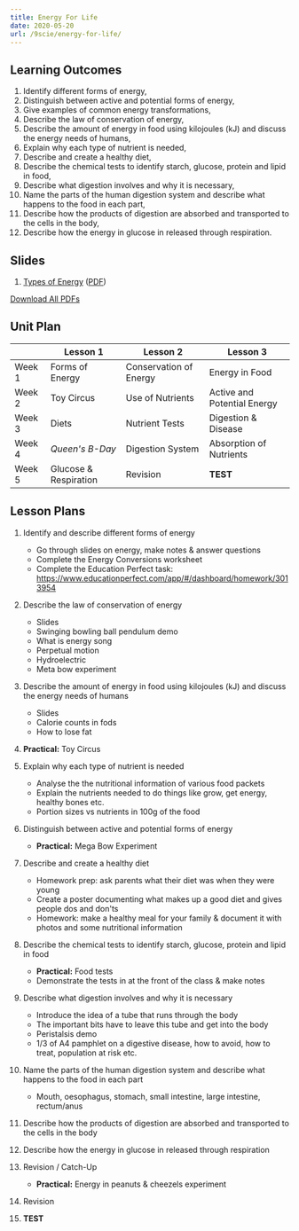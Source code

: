 ```yaml
---
title: Energy For Life
date: 2020-05-20
url: /9scie/energy-for-life/
---
```


## Learning Outcomes

1. Identify different forms of energy,
2. Distinguish between active and potential forms of energy,
3. Give examples of common energy transformations,
4. Describe the law of conservation of energy,
5. Describe the amount of energy in food using kilojoules (kJ) and discuss the energy needs of humans,
6. Explain why each type of nutrient is needed,
7. Describe and create a healthy diet,
8. Describe the chemical tests to identify starch, glucose, protein and lipid in food,
9. Describe what digestion involves and why it is necessary,
10. Name the parts of the human digestion system and describe what happens to the food in each part,
11. Describe how the products of digestion are absorbed and transported to the cells in the body,
12. Describe how the energy in glucose in released through respiration.

## Slides

1. [Types of Energy](slides/types-of-energy/) ([PDF](pdfs/types-of-energy.pdf))

[Download All PDFs](energy-for-life.zip)

## Unit Plan

|        | Lesson 1              | Lesson 2               | Lesson 3                    |
|--------|-----------------------|------------------------|-----------------------------|
| Week 1 | Forms of Energy       | Conservation of Energy | Energy in Food              |
| Week 2 | Toy Circus            | Use of Nutrients       | Active and Potential Energy |
| Week 3 | Diets                 | Nutrient Tests         | Digestion & Disease         |
| Week 4 | _Queen's B-Day_       | Digestion System       | Absorption of Nutrients     |
| Week 5 | Glucose & Respiration | Revision               | __TEST__                    |

## Lesson Plans

1. Identify and describe different forms of energy
    - Go through slides on energy, make notes & answer questions
    - Complete the Energy Conversions worksheet
    - Complete the Education Perfect task: https://www.educationperfect.com/app/#/dashboard/homework/3013954

2. Describe the law of conservation of energy
    - Slides
    - Swinging bowling ball pendulum demo
    - What is energy song
    - Perpetual motion
    - Hydroelectric
    - Meta bow experiment

3. Describe the amount of energy in food using kilojoules (kJ) and discuss the energy needs of humans
    - Slides
    - Calorie counts in fods
    - How to lose fat

4. __Practical:__ Toy Circus

5. Explain why each type of nutrient is needed
    - Analyse the the nutritional information of various food packets
    - Explain the nutrients needed to do things like grow, get energy, healthy bones etc.
    - Portion sizes vs nutrients in 100g of the food

6. Distinguish between active and potential forms of energy
    - __Practical:__ Mega Bow Experiment

7. Describe and create a healthy diet
    - Homework prep: ask parents what their diet was when they were young
    - Create a poster documenting what makes up a good diet and gives people dos and don'ts
    - Homework: make a healthy meal for your family & document it with photos and some nutritional information

8. Describe the chemical tests to identify starch, glucose, protein and lipid in food
    - __Practical:__ Food tests
    - Demonstrate the tests in at the front of the class & make notes

9. Describe what digestion involves and why it is necessary
    - Introduce the idea of a tube that runs through the body
    - The important bits have to leave this tube and get into the body
    - Peristalsis demo
    - 1/3 of A4 pamphlet on a digestive disease, how to avoid, how to treat, population at risk etc.

10. Name the parts of the human digestion system and describe what happens to the food in each part
    - Mouth, oesophagus, stomach, small intestine, large intestine, rectum/anus

11. Describe how the products of digestion are absorbed and transported to the cells in the body

12. Describe how the energy in glucose in released through respiration

13. Revision / Catch-Up
    - __Practical:__ Energy in peanuts & cheezels experiment

14. Revision

15. __TEST__
